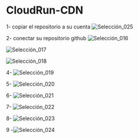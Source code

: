 # CloudRun-CDN
1- copiar el repositorio a su cuenta
![Selección_025](https://github.com/user-attachments/assets/7e408d98-3311-4865-b659-9242366d1f2a)

2- conectar su repositorio github
![Selección_016](https://github.com/user-attachments/assets/c72a8290-b842-4e73-a3b9-471a1b504c71)

![Selección_017](https://github.com/user-attachments/assets/b169aa30-0e33-4ed0-9916-5062ae26129f)

![Selección_018](https://github.com/user-attachments/assets/389b04d4-4d22-4dac-a2ec-283ec7637a40)




4- ![Selección_019](https://github.com/user-attachments/assets/b418679b-e2ca-4aec-9145-568f3fed7741)

5- ![Selección_020](https://github.com/user-attachments/assets/a9405049-883f-4a68-a3f9-7abc2fa64aa4)

6- ![Selección_021](https://github.com/user-attachments/assets/e0be5053-ad4e-492b-a19b-ecd6604a28c0)

7- ![Selección_022](https://github.com/user-attachments/assets/b28bf97f-7e03-4bfd-942d-51d4b00248c3)

8- ![Selección_023](https://github.com/user-attachments/assets/b02aaa6d-770e-408a-9664-109217000c4d)

9 -![Selección_024](https://github.com/user-attachments/assets/d745299f-cd7f-4b8d-8e78-5e6e98b7a53c)
